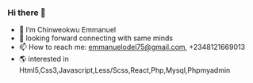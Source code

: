 ### Hi there 👋

- 🔭 I’m Chinweokwu Emmanuel
- 👥 looking forward connecting with same minds
- 📫 How to reach me: emmanuelodel75@gmail.com, +2348121669013
- 🌎 interested in Html5,Css3,Javascript,Less/Scss,React,Php,Mysql,Phpmyadmin
